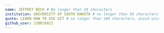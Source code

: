 ```yaml
---
name: JEFFREY BECK # No longer than 28 characters
institution: UNIVERSITY OF SOUTH DAKOTA # no longer than 58 characters
quote: LEARN HOW TO USE GIT # no longer than 100 characters, avoid using quotes(") to guarantee the format remains the same.
github_user: JJBECK821
---
```

